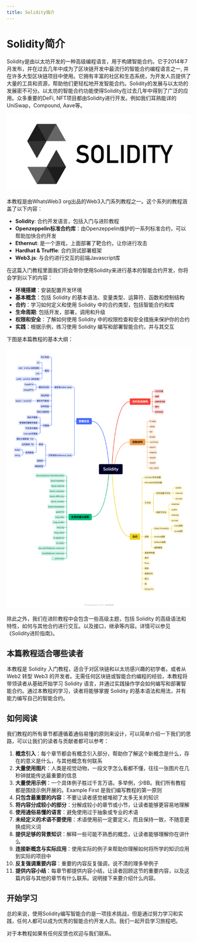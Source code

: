 ```yaml
---
title: Solidity简介 
---
```


# Solidity简介

Solidity是由以太坊开发的一种高级编程语言，用于构建智能合约。它于2014年7月发布，并在过去几年中成为了区块链开发中最流行的智能合约编程语言之一, 并在许多大型区块链项目中使用。它拥有丰富的社区和生态系统，为开发人员提供了大量的工具和资源，帮助他们更轻松地开发智能合约。Solidity的发展与以太坊的发展密不可分。以太坊的智能合约功能使得Solidity在过去几年中得到了广泛的应用。众多重要的DeFi, NFT项目都由Solidity进行开发。例如我们耳熟能详的UniSwap，Compound, Aave等。

![Untitled](assets/intro/Untitled.png)

本教程是由WhatsWeb3 org出品的Web3入门系列教程之一。这个系列的教程涵盖了以下内容：

* **Solidity**: 合约开发语言，包括入门与进阶教程
* **Openzeppelin标准合约库**：由Openzeppelin维护的一系列标准合约，可以帮助加快合约开发
* **Ethernut**: 是一个游戏，上面部署了靶合约，让你进行攻击
* **Hardhat & Truffle**: 合约测试部署框架
* **Web3.js**: 与合约进行交互的前端Javascript库

在这篇入门教程里面我们将会带你使用Solidity来进行基本的智能合约开发，你将会学到以下的内容：

* **环境搭建**：安装配置开发环境
* **基本概念**：包括 Solidity 的基本语法、变量类型、运算符、函数和控制结构
* **合约**：学习如何定义和使用 Solidity 中的合约类型，包括智能合约和库
* **生命周期**: 包括开发，部署，调用和升级
* **权限和安全**：了解如何使用 Solidity 中的权限检查和安全措施来保护你的合约
* **实践**：根据示例，练习使用 Solidity 编写和部署智能合约，并与其交互

下图是本篇教程的基本大纲：

![Untitled](assets/intro/SolidityOutline.png)

除此之外，我们在进阶教程中会包含一些高级主题，包括 Solidity 的高级语法和特性，如何与其他合约进行交互。以及接口，继承等内容。详情可以参见《Solidity进阶指南》。

## 本篇教程适合哪些读者

本教程是 Solidity 入门教程，适合于对区块链和以太坊感兴趣的初学者。或者从 Web2 转型 Web3 的开发者。无需任何区块链或智能合约编程的经验，本教程将带领读者从基础开始学习 Solidity 语言，并通过实践操作学会如何编写和部署智能合约。通过本教程的学习，读者将能够掌握 Solidity 的基本语法和用法，并有能力编写自己的智能合约。

## 如何阅读

我们教程的所有章节都遵循着通俗易懂的原则来设计，可以简单介绍一下我们的思路，可以让我们的读者与贡献者都可以参考：

1. **概念引入**：每个章节都会有概念引入部分，帮助你了解这个新概念是什么，存在的意义是什么，与其他概念有何联系
2. **大量使用图片**：人类是视觉动物，一段文字怎么看都不懂，往往一张图片在几秒钟就能传达最重要的信息
3. **大量使用示例**：一个具体例子胜过千言万语。多举例，少BB。我们所有教程都是围绕示例开展的。Example First 是我们编写教程的第一原则
4. **只包含最重要的内容**：不要让读者感觉被堆砌了太多无关的知识
5. **将内容分成较小的部分**：分解成较小的章节或小节，让读者能够更容易地理解
6. **使用通俗易懂的语言**：避免使用过于抽象或专业的术语
7. **未经定义的术语不要使用**：术语使用前一定要定义，而且保持一致，不随意更换成同义词
8. **提供足够的背景知识**：解释一些可能不熟悉的概念，让读者能够理解你在讲什么
9. **连接新概念与实际应用**：使用实际的例子来帮助你理解如何将所学的知识应用到实际的项目中
10. **反复强调重要内容**：重要的内容反复强调，说不清的理多举例子
10. **提供内容小结**：每章节都提供内容小结，让读者回顾这节的重要内容，以及这篇内容与其他的章节有什么联系。说明接下来要介绍什么内容。


## 开始学习

总的来说，使用Solidity编写智能合约是一项技术挑战，但是通过努力学习和实践，任何人都可以成为优秀的智能合约开发人员。我们一起开启学习旅程吧。

对于本教程如果有任何反馈也欢迎与我们联系。



